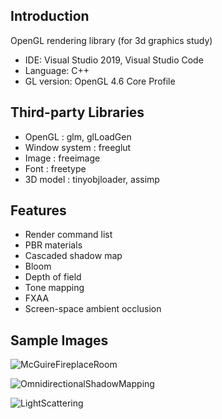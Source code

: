 
## Introduction
OpenGL rendering library (for 3d graphics study)

* IDE: Visual Studio 2019, Visual Studio Code
* Language: C++
* GL version: OpenGL 4.6 Core Profile

## Third-party Libraries
* OpenGL        : glm, glLoadGen
* Window system : freeglut
* Image         : freeimage
* Font          : freetype
* 3D model      : tinyobjloader, assimp

## Features
* Render command list
* PBR materials
* Cascaded shadow map
* Bloom
* Depth of field
* Tone mapping
* FXAA
* Screen-space ambient occlusion

## Sample Images

![McGuireFireplaceRoom](https://user-images.githubusercontent.com/11644393/73363954-02360b00-42ed-11ea-8f2b-3184ff567848.jpg)

![OmnidirectionalShadowMapping](https://cloud.githubusercontent.com/assets/11644393/15381530/30adbcc2-1dbb-11e6-9286-13c0f82e6f92.jpg)

![LightScattering](https://user-images.githubusercontent.com/11644393/71560025-ecdc7f80-2aa7-11ea-900f-f7a76fda0843.jpg)
